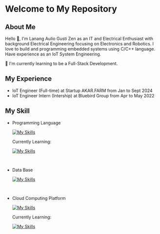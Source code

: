 # Welcome to My Repository
## About Me
Hello 👋, I'm Lanang Aulio Gusti Zen as an IT and Electrical Enthusiast with background Electrical Engineering focusing on Electronics and Robotics. I love to build and programming embedded systems using C/C++ language. Have experience as an IoT System Engineering. 

🌱 I'm currently learning to be a Full-Stack Development.

## My Experience
  - IoT Engineer (Full-time) at Startup AKAR.FARM from Jan to Sept 2024
  - IoT Engineer Intern (Intership) at Bluebird Group from Apr to May 2022

## My Skill
- Programming Language

  [![My Skills](https://skillicons.dev/icons?i=c,cpp,py,go,r)](https://skillicons.dev)

  <p> Currently Learning: </p>

  [![My Skills](https://skillicons.dev/icons?i=html,js,css,ts,vite,vue,react,tailwind&perline=4)](https://skillicons.dev)

   <br />

- Data Base

  [![My Skills](https://skillicons.dev/icons?i=mongodb,postgres)]()

  <br />
  
- Cloud Computing Platform

  [![My Skills](https://skillicons.dev/icons?i=aws)](https://skillicons.dev)

  <p> Currently Learning: </p>
  
  [![My Skills](https://skillicons.dev/icons?i=gcp)](https://skillicons.dev)
  
<!--
**auxzen/auxzen** is a ✨ _special_ ✨ repository because its `README.md` (this file) appears on your GitHub profile.

Here are some ideas to get you started:

- 🔭 I’m currently working on ...
- 🌱 I’m currently learning ...
- 👯 I’m looking to collaborate on ...
- 🤔 I’m looking for help with ...
- 💬 Ask me about ...
- 📫 How to reach me: ...
- 😄 Pronouns: ...
- ⚡ Fun fact: ...
-->
